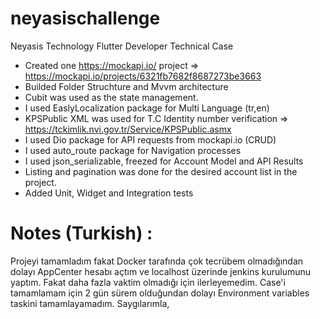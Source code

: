 # neyasischallenge

Neyasis Technology Flutter Developer Technical Case

- Created one https://mockapi.io/ project => https://mockapi.io/projects/6321fb7682f8687273be3663
- Builded Folder Struchture and Mvvm architecture
- Cubit was used as the state management.
- I used EaslyLocalization package for Multi Language (tr,en)
- KPSPublic XML was used for T.C Identity number verification => https://tckimlik.nvi.gov.tr/Service/KPSPublic.asmx
- I used Dio package for API requests from mockapi.io (CRUD)
- I used auto_route package for Navigation processes
- I used json_serializable, freezed for Account Model and API Results
- Listing and pagination was done for the desired account list in the project.
- Added Unit, Widget and Integration tests



# Notes (Turkish) :
Projeyi tamamladım fakat Docker tarafında çok tecrübem olmadığından dolayı AppCenter hesabı açtım ve localhost üzerinde jenkins kurulumunu yaptım. Fakat daha fazla vaktim olmadığı için ilerleyemedim. Case'i tamamlamam için 2 gün sürem olduğundan dolayı Environment variables taskini tamamlayamadım.
Saygılarımla,

